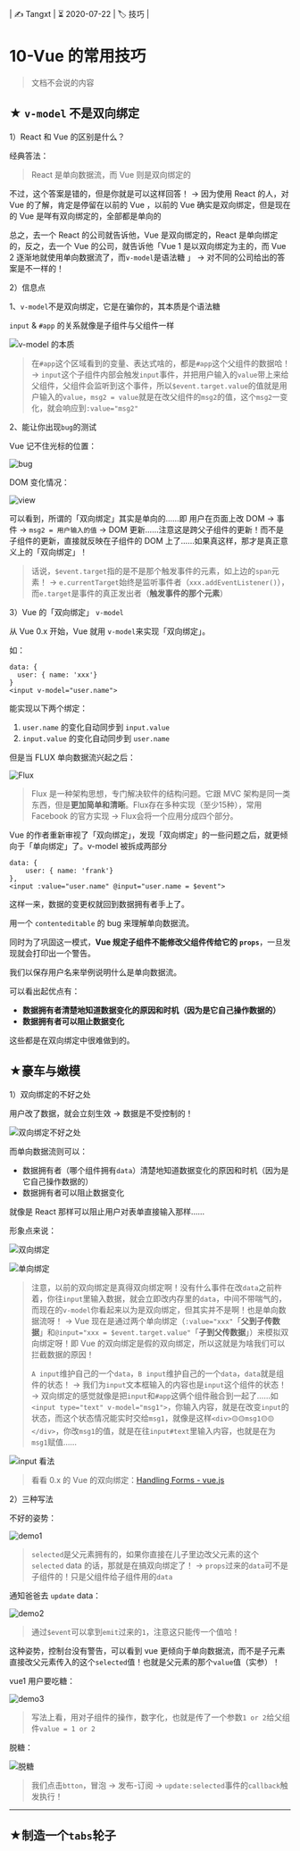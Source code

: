 | ✍️ Tangxt | ⏳ 2020-07-22 | 🏷️ 技巧 |

# 10-Vue 的常用技巧

> 文档不会说的内容

## ★ `v-model` 不是双向绑定

1）React 和 Vue 的区别是什么？

经典答法：

> React 是单向数据流，而 Vue 则是双向绑定的

不过，这个答案是错的，但是你就是可以这样回答！ -> 因为使用 React 的人，对 Vue 的了解，肯定是停留在以前的 Vue ，以前的 Vue 确实是双向绑定，但是现在的 Vue 是咩有双向绑定的，全部都是单向的

总之，去一个 React 的公司就告诉他，Vue 是双向绑定的，React 是单向绑定的，反之，去一个 Vue 的公司，就告诉他「Vue 1 是以双向绑定为主的，而 Vue 2 逐渐地就使用单向数据流了，而`v-model`是语法糖 」 -> 对不同的公司给出的答案是不一样的！

2）信息点

1、`v-model`不是双向绑定，它是在骗你的，其本质是个语法糖 

`input` & `#app` 的关系就像是子组件与父组件一样

![v-model 的本质](assets/img/2020-07-22-13-21-11.png)

> 在`#app`这个区域看到的变量、表达式啥的，都是`#app`这个父组件的数据哈！ -> `input`这个子组件内部会触发`input`事件，并把用户输入的`value`带上来给父组件，父组件会监听到这个事件，所以`$event.target.value`的值就是用户输入的`value`，`msg2 = value`就是在改父组件的`msg2`的值，这个`msg2`一变化，就会响应到`:value="msg2"`

2、能让你出现`bug`的测试

Vue 记不住光标的位置：

![bug](assets/img/2020-07-22-23-05-30.png)

DOM 变化情况：

![view](assets/img/2020-07-22-23-07-33.png)

可以看到，所谓的「双向绑定」其实是单向的……即 用户在页面上改 DOM -> 事件 -> `msg2 = 用户输入的值` -> DOM 更新……注意这是跨父子组件的更新！而不是子组件的更新，直接就反映在子组件的 DOM 上了……如果真这样，那才是真正意义上的「双向绑定」！

> 话说，`$event.target`指的是不是那个触发事件的元素，如上边的`span`元素！ -> `e.currentTarget`始终是监听事件者（`xxx.addEventListener()`），而`e.target`是事件的真正发出者（**触发事件的那个元素**）

3）Vue 的「双向绑定」 `v-model`

从 Vue 0.x 开始，Vue 就用 `v-model`来实现「双向绑定」。

如：

```
data: {
  user: { name: 'xxx'}
}
<input v-model="user.name">
```

能实现以下两个绑定：

1. `user.name` 的变化自动同步到 `input.value`
2. `input.value` 的变化自动同步到 `user.name`

但是当 FLUX 单向数据流兴起之后：

![Flux](assets/img/2020-07-23-12-01-38.png)

> Flux 是一种架构思想，专门解决软件的结构问题。它跟 MVC 架构是同一类东西，但是**更加简单和清晰**。Flux存在多种实现（至少15种），常用 Facebook 的官方实现 -> Flux会将一个应用分成四个部分。

Vue 的作者重新审视了「双向绑定」，发现「双向绑定」的一些问题之后，就更倾向于「单向绑定」了。v-model 被拆成两部分

```
data: {
    user: { name: 'frank'}
},
<input :value="user.name" @input="user.name = $event">
```

这样一来，数据的变更权就回到数据拥有者手上了。

用一个 `contenteditable` 的 bug 来理解单向数据流。

同时为了巩固这一模式，**Vue 规定子组件不能修改父组件传给它的 `props`**，一旦发现就会打印出一个警告。

我们以保存用户名来举例说明什么是单向数据流。

可以看出起优点有：

- **数据拥有者清楚地知道数据变化的原因和时机（因为是它自己操作数据的）**
- **数据拥有者可以阻止数据变化**

这些都是在双向绑定中很难做到的。

## ★豪车与嫩模

1）双向绑定的不好之处

用户改了数据，就会立刻生效 -> 数据是不受控制的！

![双向绑定不好之处](assets/img/2020-07-23-01-09-37.png)

而单向数据流则可以：

- 数据拥有者（哪个组件拥有`data`）清楚地知道数据变化的原因和时机（因为是它自己操作数据的）
- 数据拥有者可以阻止数据变化

就像是 React 那样可以阻止用户对表单直接输入那样……

形象点来说：

![双向绑定](assets/img/2020-07-23-01-22-17.png)

![单向绑定](assets/img/2020-07-23-01-27-51.png)

> 注意，以前的双向绑定是真得双向绑定啊！没有什么事件在改`data`之前杵着，你往`input`里输入数据，就会立即改内存里的`data`，中间不带喘气的，而现在的`v-model`你看起来以为是双向绑定，但其实并不是啊！也是单向数据流呀！ -> Vue 现在是通过两个单向绑定（`:value="xxx"`「**父到子传数据**」和`@input="xxx = $event.target.value"`「**子到父传数据**」）来模拟双向绑定呀！即 Vue 的双向绑定是假的双向绑定，所以这就是为啥我们可以拦截数据的原因！
> 
> `A input`维护自己的一个`data`，`B input`维护自己的一个`data`，`data`就是组件的状态！ -> 我们为`input`文本框输入的内容也是`input`这个组件的状态！ -> 双向绑定的感觉就像是把`input`和`#app`这俩个组件融合到一起了……如`<input type="text" v-model="msg1">`，你输入内容，就是在改变`input`的状态，而这个状态情况能实时交给`msg1`，就像是这样`<div>🟡🟡msg1🟡🟡</div>`，你改`msg1`的值，就是在往`input#text`里输入内容，也就是在为`msg1`赋值……

![input 看法](assets/img/2020-07-23-02-18-01.png)

> 看看 0.x 的 Vue 的双向绑定：[Handling Forms - vue.js](https://011.vuejs.org/guide/forms.html)

2）三种写法

不好的姿势：

![demo1](assets/img/2020-07-23-12-14-27.png)

> `selected`是父元素拥有的，如果你直接在儿子里边改父元素的这个`selected` data 的话，那就是在搞双向绑定了！ -> `props`过来的`data`可不是子组件的！只是父组件给子组件用的`data`

通知爸爸去 `update` data：

![demo2](assets/img/2020-07-23-12-22-09.png)

> 通过`$event`可以拿到`emit`过来的`1`，注意这只能传一个值哈！

这种姿势，控制台没有警告，可以看到 vue 更倾向于单向数据流，而不是子元素直接改父元素传入的这个`selected`值！也就是父元素的那个`value`值（实参）！

vue1 用户要吃糖：

![demo3](assets/img/2020-07-23-12-37-13.png)

> 写法上看，用对子组件的操作，数字化，也就是传了一个参数`1 or 2`给父组件`value = 1 or 2`

脱糖：

![脱糖](assets/img/2020-07-23-12-42-37.png)

> 我们点击`btton`，冒泡 -> 发布-订阅 -> `update:selected`事件的`callback`触发执行！

---

## ★制造一个`tabs`轮子





